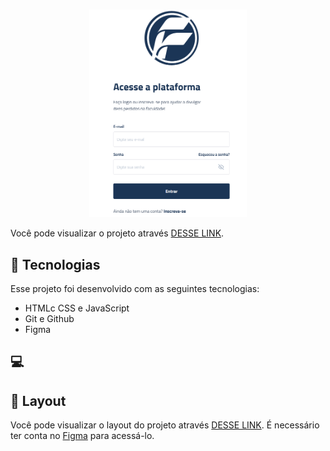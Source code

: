 # 

<p align="center">
  <img src="./assets/tela_lgin.png" alt="Demonstração do projeto" width="50%" />
</p>

Você pode visualizar o projeto através [DESSE LINK](https://gleizioliveira.github.io/Projeto-portifolio-achado-e-perdidos/). 

## 🚀 Tecnologias

Esse projeto foi desenvolvido com as seguintes tecnologias:

- HTMLc CSS e JavaScript
- Git e Github 
- Figma

## 💻 



## 🔖 Layout

Você pode visualizar o layout do projeto através [DESSE LINK](https://www.figma.com/community/file/1259999864699821079/Achados--da-FAM). É necessário ter conta no [Figma](https://figma.com) para acessá-lo.

## 
